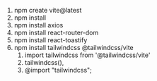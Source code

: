 1. npm create vite@latest
2. npm install
3. npm install axios
4. npm install react-router-dom
5. npm install react-toastify
6. npm install tailwindcss @tailwindcss/vite
    1. import tailwindcss from '@tailwindcss/vite' <!--vite.config.js file amport iorte hobe-->
    2. tailwindcss(),<!--vite.fonfig.js er plugins er modde hobe -->
    3. @import "tailwindcss"; <!-- index.css -->